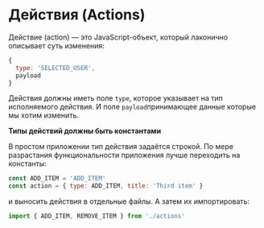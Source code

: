 # Действия \(Actions\)

Действие \(action\) — это JavaScript-объект, который лаконично описывает суть изменения:

```jsx
{ 
  type: 'SELECTED_USER', 
  payload 
}
```

Действия должны иметь поле `type`, которое указывает на тип исполняемого действия. И поле `payload`принимающее данные которые мы хотим изменить. 

**Типы действий должны быть константами**

В простом приложении тип действия задаётся строкой. По мере разрастания функциональности приложения лучше переходить на константы:

```jsx
const ADD_ITEM = 'ADD_ITEM' 
const action = { type: ADD_ITEM, title: 'Third item' }
```

и выносить действия в отдельные файлы. А затем их импортировать:

```jsx
import { ADD_ITEM, REMOVE_ITEM } from './actions'
```

